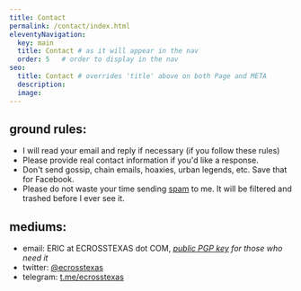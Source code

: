 ```yaml
---
title: Contact
permalink: /contact/index.html
eleventyNavigation:
  key: main
  title: Contact # as it will appear in the nav
  order: 5   # order to display in the nav
seo:
  title: Contact # overrides 'title' above on both Page and META
  description:
  image:
---
```


## ground rules:
- I will read your email and reply if necessary (if you follow these rules)
- Please provide real contact information if you'd like a response.
- Don't send gossip, chain emails, hoaxies, urban legends, etc. Save that for Facebook.
- Please do not waste your time sending [spam](/spam/) to me.  It will be filtered and trashed before I ever see it.

## mediums:
- email: ERIC at ECROSSTEXAS dot COM, *[public PGP key](/pgp-key.txt) for those who need it*
- twitter: [@ecrosstexas](https://www.twitter.com/ecrosstexas)
- telegram: [t.me/ecrosstexas](https://t.me/ecrosstexas)
